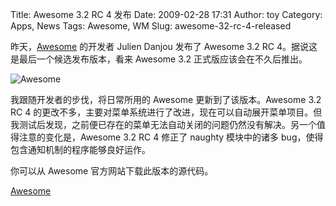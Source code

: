 Title: Awesome 3.2 RC 4 发布
Date: 2009-02-28 17:31
Author: toy
Category: Apps, News
Tags: Awesome, WM
Slug: awesome-32-rc-4-released

昨天，[Awesome](http://linuxtoy.org/archives/awesome.html) 的开发者
Julien Danjou 发布了 Awesome 3.2 RC
4。据说这是最后一个候选发布版本，看来 Awesome 3.2
正式版应该会在不久后推出。

![Awesome](http://i.linuxtoy.org/images/2009/02/awesome-menu.png)

我跟随开发者的步伐，将日常所用的 Awesome 更新到了该版本。Awesome 3.2 RC
4
的更改不多，主要对菜单系统进行了改进，现在可以自动展开菜单项目。但我测试后发现，之前便已存在的菜单无法自动关闭的问题仍然没有解决。另一个值得注意的变化是，Awesome
3.2 RC 4 修正了 naughty 模块中的诸多
bug，使得包含通知机制的程序能够良好运作。

你可以从 Awesome 官方网站下载此版本的源代码。

[Awesome](http://awesome.naquadah.org/download/)

